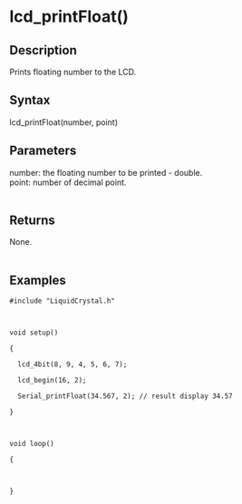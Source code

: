 # lcd\_printFloat() #

## Description ##
Prints floating number to the LCD.

## Syntax ##
lcd\_printFloat(number, point)

## Parameters ##
number: the floating number to be printed - double.<br>
point: number of decimal point.<br>
<br>
<h2>Returns</h2>
None.<br>
<br>
<h2>Examples</h2>
<pre><code>#include "LiquidCrystal.h"<br>
<br>
void setup()<br>
{<br>
  lcd_4bit(8, 9, 4, 5, 6, 7);<br>
  lcd_begin(16, 2);<br>
  Serial_printFloat(34.567, 2); // result display 34.57<br>
}<br>
<br>
void loop()<br>
{<br>
  <br>
}<br>
</code></pre>